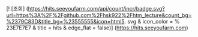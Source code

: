 [! [조회] (https://hits.seeyoufarm.com/api/count/incr/badge.svg?url=https%3A%2F%2Fgithub.com%2Fhsk922%2Fhtm_lecture&count_bg=%2379C83D&title_bg=%23555555&icon=html5. svg & icon_color = % 23E7E7E7 & title = hits & edge_flat = false)] (https://hits.seeyoufarm.com)
